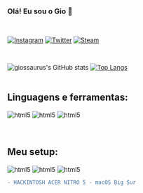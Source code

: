### Olá! Eu sou o Gio 👋
<br />

[![Instagram](https://img.shields.io/badge/Instagram-E4405F?style=for-the-badge&logo=instagram&logoColor=white)](https://www.instagram.com/solnyechniygio/)
[![Twitter](https://img.shields.io/badge/Twitter-1DA1F2?style=for-the-badge&logo=twitter&logoColor=white)](https://twitter.com/giossaurus)
[![Steam](https://img.shields.io/badge/Steam-000000?style=for-the-badge&logo=steam&logoColor=white)](https://steamcommunity.com/id/giossaurus/)

<br />

![giossaurus's GitHub stats](https://github-readme-stats.vercel.app/api?username=giossaurus&theme=tokyonight&show_icons=true)
[![Top Langs](https://github-readme-stats.vercel.app/api/top-langs/?username=giossaurus&layout=compact)](https://github.com/anuraghazra/github-readme-stats)
<br /><br />

## Linguagens e ferramentas:

<div style="display: inline_block">
   <img align="center" alt="html5" src="https://img.shields.io/badge/Python-3776AB?style=for-the-badge&logo=python&logoColor=white" />
   <img align="center" alt="html5" src="https://img.shields.io/badge/JavaScript-F7DF1E?style=for-the-badge&logo=javascript&logoColor=black" />
   <img align="center" alt="html5" src="https://img.shields.io/badge/HTML5-E34F26?style=for-the-badge&logo=html5&logoColor=white" />
</div>
 <br />


<br />

## Meu setup:


 <img align="center" alt="html5" src="https://img.shields.io/badge/Windows-0078D6?style=for-the-badge&logo=windows&logoColor=white" />
   <img align="center" alt="html5" 
   src="https://img.shields.io/badge/Intel-Core_i5_10th-0071C5?style=for-the-badge&logo=intel&logoColor=white" />
    <img align="center" alt="html5" src="https://img.shields.io/badge/NVIDIA-GTX1650-76B900?style=for-the-badge&logo=nvidia&logoColor=white" />

```diff
- HACKINTOSH ACER NITRO 5 - macOS Big Sur

